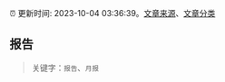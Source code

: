 :alarm_clock: 更新时间: 2023-10-04 03:36:39。[文章来源](/README.md)、[文章分类](/TAGS.md)

## 报告


> 关键字：`报告`、`月报`



